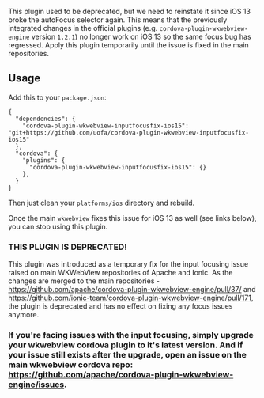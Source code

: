 This plugin used to be deprecated, but we need to reinstate it since iOS 13 broke the autoFocus selector again. This means that the previously integrated changes in the official plugins (e.g. `cordova-plugin-wkwebview-engine` version `1.2.1`) no longer work on iOS 13 so the same focus bug has regressed. Apply this plugin temporarily until the issue is fixed in the main repositories.

## Usage

Add this to your `package.json`:
```
{
  "dependencies": {
    "cordova-plugin-wkwebview-inputfocusfix-ios15": "git+https://github.com/uofa/cordova-plugin-wkwebview-inputfocusfix-ios15"
  },
  "cordova": {
    "plugins": {
      "cordova-plugin-wkwebview-inputfocusfix-ios15": {}
    },
  }
}
```
Then just clean your `platforms/ios` directory and rebuild.

Once the main `wkwebview` fixes this issue for iOS 13 as well (see links below), you can stop using this plugin.

### THIS PLUGIN IS DEPRECATED!

This plugin was introduced as a temporary fix for the input focusing issue raised on main WKWebView repositories of Apache and Ionic. As the changes are merged to the main repositories - https://github.com/apache/cordova-plugin-wkwebview-engine/pull/37/ and https://github.com/ionic-team/cordova-plugin-wkwebview-engine/pull/171, the plugin is deprecated and has no effect on fixing any focus issues anymore. 

### If you're facing issues with the input focusing, simply upgrade your wkwebview cordova plugin to it's latest version. And if your issue still exists after the upgrade, open an issue on the main wkwebview cordova repo: https://github.com/apache/cordova-plugin-wkwebview-engine/issues.  
